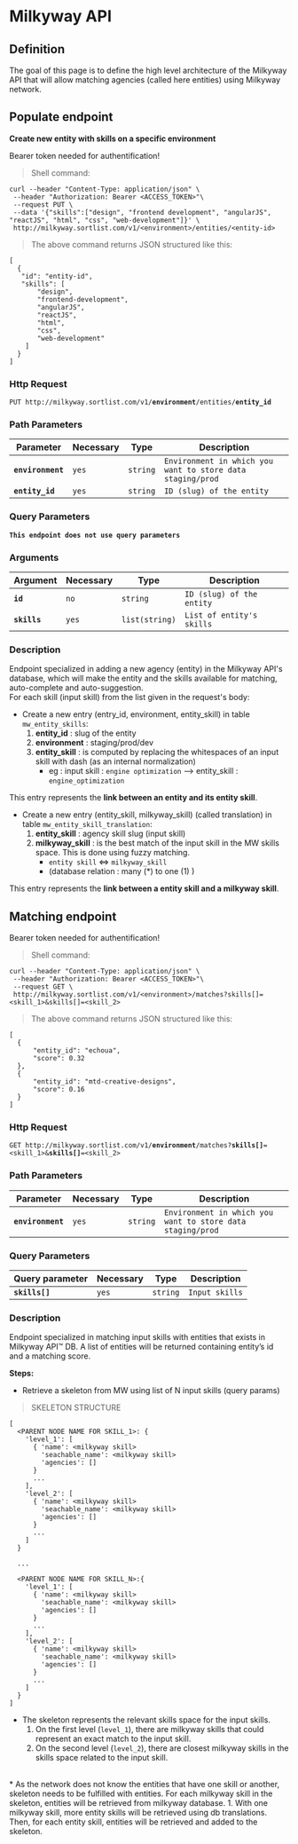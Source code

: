 # Milkyway API

## Definition

The goal of this page is to define the high level architecture of the Milkyway API that will allow matching agencies (called here entities) using Milkyway network.

<!-- POPULATE ENDPOINT DOC -->
## **Populate endpoint** 
**Create new entity with skills on a specific environment**

<aside class="warning">
Bearer token needed for authentification!
</aside>

>Shell command:

```shell
curl --header "Content-Type: application/json" \
 --header "Authorization: Bearer <ACCESS_TOKEN>"\
 --request PUT \
 --data '{"skills":["design", "frontend development", "angularJS", "reactJS", "html", "css", "web-development"]}' \
 http://milkyway.sortlist.com/v1/<environment>/entities/<entity-id>
```
>The above command returns JSON structured like this:

```shell
[
  {
   "id": "entity-id",
   "skills": [
       "design",
       "frontend-development",
       "angularJS",
       "reactJS",
       "html",
       "css",
       "web-development"
    ]
  }
]
```

### Http Request

`PUT http://milkyway.sortlist.com/v1/`**`environment`**`/entities/`**`entity_id`**

### Path Parameters

Parameter | Necessary | Type | Description
--------- | -------- | ------- | -----------
**`environment`** | `yes` | `string` | `Environment in which you want to store data staging/prod`
**`entity_id`** | `yes` | `string` | `ID (slug) of the entity`

### Query Parameters

**`This endpoint does not use query parameters`**

### Arguments

Argument | Necessary | Type | Description
--------- | -------- | ------- | -----------
**`id`** | `no` | `string` | `ID (slug) of the entity`
**`skills`** | `yes` | `list(string)` | `List of entity's skills`
### Description
Endpoint specialized in adding a new agency (entity) in the Milkyway API's database, which will make the entity and the skills available for matching, auto-complete and auto-suggestion.  
For each skill (input skill) from the list given in the request's body:

* Create a new entry (entry_id, environment, entity_skill) in table `mw_entity_skills`:
  1. **entity_id** : slug of the entity
  2. **environment** : staging/prod/dev
  3. **entity_skill** : is computed by replacing the whitespaces of an input skill with dash (as an internal normalization)
      * eg : input skill : `engine optimization` --> entity_skill : `engine_optimization`

This entry represents the **link between an entity and its entity skill**.

* Create a new entry (entity_skill, milkyway_skill) (called translation) in table `mw_entity_skill_translation`:
  1. **entity_skill** : agency skill slug (input skill)
  2. **milkyway_skill** : is the best match of the input skill in the MW skills space. This is done using fuzzy matching.
      * `entity skill`		<=>	 	`milkyway_skill`
      * (database relation :  many (*) to one (1) )


This entry represents the **link between a entity skill and a milkyway skill**.

<!-- MATCHING ENDPOINT DOC -->
## **Matching endpoint** 

<aside class="warning">
Bearer token needed for authentification!
</aside>

>Shell command:

```shell
curl --header "Content-Type: application/json" \
 --header "Authorization: Bearer <ACCESS_TOKEN>"\
 --request GET \
 http://milkyway.sortlist.com/v1/<environment>/matches?skills[]=<skill_1>&skills[]=<skill_2>
```
>The above command returns JSON structured like this:

```shell
[
  {
      "entity_id": "echoua",
      "score": 0.32
  },
  {
      "entity_id": "mtd-creative-designs",
      "score": 0.16
  }
]
```

### Http Request

`GET http://milkyway.sortlist.com/v1/`**`environment`**`/matches?`**`skills[]`**`=<skill_1>&`**`skills[]`**`=<skill_2>`

### Path Parameters

Parameter | Necessary | Type | Description
--------- | -------- | ------- | -----------
**`environment`** | `yes` | `string` | `Environment in which you want to store data staging/prod`

### Query Parameters

Query parameter | Necessary | Type | Description
--------- | -------- | ------- | -----------
**`skills[]`** | `yes` | `string` | `Input skills`


### Description
Endpoint specialized in matching input skills with entities that exists in Milkyway API™ DB. A list of entities will be returned containing entity’s id and a matching score. 


**Steps:**

* Retrieve a skeleton from MW using list of N input skills (query params)  

> SKELETON STRUCTURE  

```shell
[
  <PARENT NODE NAME FOR SKILL_1>: {   
    'level_1': [  
      { 'name': <milkyway skill>  
        'seachable_name': <milkyway skill>  
        'agencies': []  
      }
      ...
    ], 
    'level_2': [  
      { 'name': <milkyway skill> 
        'seachable_name': <milkyway skill>
        'agencies': []  
      }  
      ...  
    ]
  }

  ...

  <PARENT NODE NAME FOR SKILL_N>:{
    'level_1': [  
      { 'name': <milkyway skill>  
        'seachable_name': <milkyway skill>  
        'agencies': []  
      }
      ...
    ], 
    'level_2': [  
      { 'name': <milkyway skill> 
        'seachable_name': <milkyway skill>
        'agencies': []  
      }  
      ...  
    ]
  }
]
```

* The skeleton represents the relevant skills space for the input skills.
    1. On the first level (`level_1`), there are milkyway skills that could represent an exact match to the input skill.
    2. On the second level (`level_2`), there are closest milkyway skills in the skills space related to the input skill.  
<br>
* As the network does not know the entities that have one skill or another, skeleton needs to be fulfilled with entities. For each milkyway skill in the skeleton, entities will be retrieved from milkyway database.
    1. With one milkyway skill, more entity skills will be retrieved using db translations. Then, for each entity skill, entities will be retrieved and added to the skeleton.
